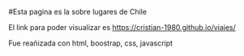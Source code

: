 #Esta pagina es la sobre lugares de Chile

El link para poder visualizar es https://cristian-1980.github.io/viajes/

Fue reañizada con html, boostrap, css, javascript


